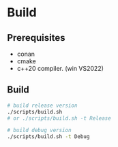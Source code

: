 # Build

## Prerequisites

- conan
- cmake
- c++20 compiler. (win VS2022)

## Build

```bash
# build release version
./scripts/build.sh
# or ./scripts/build.sh -t Release

# build debug version
./scripts/build.sh -t Debug
```
